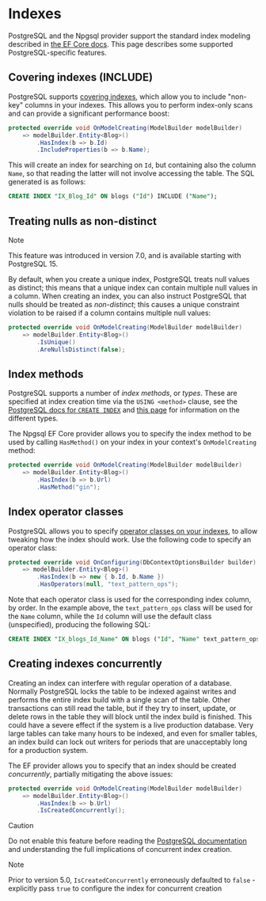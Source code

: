 # Indexes

PostgreSQL and the Npgsql provider support the standard index modeling described in [the EF Core docs](https://docs.microsoft.com/ef/core/modeling/indexes). This page describes some supported PostgreSQL-specific features.

## Covering indexes (INCLUDE)

PostgreSQL supports [covering indexes](https://paquier.xyz/postgresql-2/postgres-11-covering-indexes), which allow you to include "non-key" columns in your indexes. This allows you to perform index-only scans and can provide a significant performance boost:

```c#
protected override void OnModelCreating(ModelBuilder modelBuilder)
    => modelBuilder.Entity<Blog>()
        .HasIndex(b => b.Id)
        .IncludeProperties(b => b.Name);
```

This will create an index for searching on `Id`, but containing also the column `Name`, so that reading the latter will not involve accessing the table. The SQL generated is as follows:

```sql
CREATE INDEX "IX_Blog_Id" ON blogs ("Id") INCLUDE ("Name");
```

## Treating nulls as non-distinct

> [!NOTE]
> This feature was introduced in version 7.0, and is available starting with PostgreSQL 15.

By default, when you create a unique index, PostgreSQL treats null values as distinct; this means that a unique index can contain multiple null values in a column. When creating an index, you can also instruct PostgreSQL that nulls should be treated as *non-distinct*; this causes a unique constraint violation to be raised if a column contains multiple null values:

```c#
protected override void OnModelCreating(ModelBuilder modelBuilder)
    => modelBuilder.Entity<Blog>()
        .IsUnique()
        .AreNullsDistinct(false);
```

## Index methods

PostgreSQL supports a number of *index methods*, or *types*. These are specified at index creation time via the `USING <method>` clause, see the [PostgreSQL docs for `CREATE INDEX`](https://www.postgresql.org/docs/current/static/sql-createindex.html) and [this page](https://www.postgresql.org/docs/current/static/indexes-types.html) for information on the different types.

The Npgsql EF Core provider allows you to specify the index method to be used by calling `HasMethod()` on your index in your context's `OnModelCreating` method:

```c#
protected override void OnModelCreating(ModelBuilder modelBuilder)
    => modelBuilder.Entity<Blog>()
        .HasIndex(b => b.Url)
        .HasMethod("gin");
```

## Index operator classes

PostgreSQL allows you to specify [operator classes on your indexes](https://www.postgresql.org/docs/current/indexes-opclass.html), to allow tweaking how the index should work. Use the following code to specify an operator class:

```c#
protected override void OnConfiguring(DbContextOptionsBuilder builder)
    => modelBuilder.Entity<Blog>()
        .HasIndex(b => new { b.Id, b.Name })
        .HasOperators(null, "text_pattern_ops");
```

Note that each operator class is used for the corresponding index column, by order. In the example above, the `text_pattern_ops` class will be used for the `Name` column, while the `Id` column will use the default class (unspecified), producing the following SQL:

```sql
CREATE INDEX "IX_blogs_Id_Name" ON blogs ("Id", "Name" text_pattern_ops);
```

## Creating indexes concurrently

Creating an index can interfere with regular operation of a database. Normally PostgreSQL locks the table to be indexed against writes and performs the entire index build with a single scan of the table. Other transactions can still read the table, but if they try to insert, update, or delete rows in the table they will block until the index build is finished. This could have a severe effect if the system is a live production database. Very large tables can take many hours to be indexed, and even for smaller tables, an index build can lock out writers for periods that are unacceptably long for a production system.

The EF provider allows you to specify that an index should be created *concurrently*, partially mitigating the above issues:

```c#
protected override void OnModelCreating(ModelBuilder modelBuilder)
    => modelBuilder.Entity<Blog>()
        .HasIndex(b => b.Url)
        .IsCreatedConcurrently();
```

> [!CAUTION]
> Do not enable this feature before reading the [PostgreSQL documentation](https://www.postgresql.org/docs/current/sql-createindex.html#SQL-CREATEINDEX-CONCURRENTLY) and understanding the full implications of concurrent index creation.

> [!NOTE]
> Prior to version 5.0, `IsCreatedConcurrently` erroneously defaulted to `false` - explicitly pass `true` to configure the index for concurrent creation
